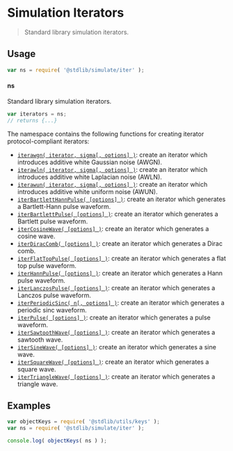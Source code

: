 <!--

@license Apache-2.0

Copyright (c) 2019 The Stdlib Authors.

Licensed under the Apache License, Version 2.0 (the "License");
you may not use this file except in compliance with the License.
You may obtain a copy of the License at

   http://www.apache.org/licenses/LICENSE-2.0

Unless required by applicable law or agreed to in writing, software
distributed under the License is distributed on an "AS IS" BASIS,
WITHOUT WARRANTIES OR CONDITIONS OF ANY KIND, either express or implied.
See the License for the specific language governing permissions and
limitations under the License.

-->

# Simulation Iterators

> Standard library simulation iterators.

<section class="usage">

## Usage

```javascript
var ns = require( '@stdlib/simulate/iter' );
```

#### ns

Standard library simulation iterators.

```javascript
var iterators = ns;
// returns {...}
```

The namespace contains the following functions for creating iterator protocol-compliant iterators:

<!-- <toc pattern="*"> -->

<div class="namespace-toc">

-   <span class="signature">[`iterawgn( iterator, sigma[, options] )`][@stdlib/simulate/iter/awgn]</span><span class="delimiter">: </span><span class="description">create an iterator which introduces additive white Gaussian noise (AWGN).</span>
-   <span class="signature">[`iterawln( iterator, sigma[, options] )`][@stdlib/simulate/iter/awln]</span><span class="delimiter">: </span><span class="description">create an iterator which introduces additive white Laplacian noise (AWLN).</span>
-   <span class="signature">[`iterawun( iterator, sigma[, options] )`][@stdlib/simulate/iter/awun]</span><span class="delimiter">: </span><span class="description">create an iterator which introduces additive white uniform noise (AWUN).</span>
-   <span class="signature">[`iterBartlettHannPulse( [options] )`][@stdlib/simulate/iter/bartlett-hann-pulse]</span><span class="delimiter">: </span><span class="description">create an iterator which generates a Bartlett-Hann pulse waveform.</span>
-   <span class="signature">[`iterBartlettPulse( [options] )`][@stdlib/simulate/iter/bartlett-pulse]</span><span class="delimiter">: </span><span class="description">create an iterator which generates a Bartlett pulse waveform.</span>
-   <span class="signature">[`iterCosineWave( [options] )`][@stdlib/simulate/iter/cosine-wave]</span><span class="delimiter">: </span><span class="description">create an iterator which generates a cosine wave.</span>
-   <span class="signature">[`iterDiracComb( [options] )`][@stdlib/simulate/iter/dirac-comb]</span><span class="delimiter">: </span><span class="description">create an iterator which generates a Dirac comb.</span>
-   <span class="signature">[`iterFlatTopPulse( [options] )`][@stdlib/simulate/iter/flat-top-pulse]</span><span class="delimiter">: </span><span class="description">create an iterator which generates a flat top pulse waveform.</span>
-   <span class="signature">[`iterHannPulse( [options] )`][@stdlib/simulate/iter/hann-pulse]</span><span class="delimiter">: </span><span class="description">create an iterator which generates a Hann pulse waveform.</span>
-   <span class="signature">[`iterLanczosPulse( [options] )`][@stdlib/simulate/iter/lanczos-pulse]</span><span class="delimiter">: </span><span class="description">create an iterator which generates a Lanczos pulse waveform.</span>
-   <span class="signature">[`iterPeriodicSinc( n[, options] )`][@stdlib/simulate/iter/periodic-sinc]</span><span class="delimiter">: </span><span class="description">create an iterator which generates a periodic sinc waveform.</span>
-   <span class="signature">[`iterPulse( [options] )`][@stdlib/simulate/iter/pulse]</span><span class="delimiter">: </span><span class="description">create an iterator which generates a pulse waveform.</span>
-   <span class="signature">[`iterSawtoothWave( [options] )`][@stdlib/simulate/iter/sawtooth-wave]</span><span class="delimiter">: </span><span class="description">create an iterator which generates a sawtooth wave.</span>
-   <span class="signature">[`iterSineWave( [options] )`][@stdlib/simulate/iter/sine-wave]</span><span class="delimiter">: </span><span class="description">create an iterator which generates a sine wave.</span>
-   <span class="signature">[`iterSquareWave( [options] )`][@stdlib/simulate/iter/square-wave]</span><span class="delimiter">: </span><span class="description">create an iterator which generates a square wave.</span>
-   <span class="signature">[`iterTriangleWave( [options] )`][@stdlib/simulate/iter/triangle-wave]</span><span class="delimiter">: </span><span class="description">create an iterator which generates a triangle wave.</span>

</div>

<!-- </toc> -->

</section>

<!-- /.usage -->

<section class="examples">

## Examples

<!-- TODO: better examples -->

<!-- eslint no-undef: "error" -->

```javascript
var objectKeys = require( '@stdlib/utils/keys' );
var ns = require( '@stdlib/simulate/iter' );

console.log( objectKeys( ns ) );
```

</section>

<!-- /.examples -->

<section class="links">

<!-- <toc-links> -->

[@stdlib/simulate/iter/awgn]: https://github.com/stdlib-js/simulate/tree/main/iter/awgn

[@stdlib/simulate/iter/awln]: https://github.com/stdlib-js/simulate/tree/main/iter/awln

[@stdlib/simulate/iter/awun]: https://github.com/stdlib-js/simulate/tree/main/iter/awun

[@stdlib/simulate/iter/bartlett-hann-pulse]: https://github.com/stdlib-js/simulate/tree/main/iter/bartlett-hann-pulse

[@stdlib/simulate/iter/bartlett-pulse]: https://github.com/stdlib-js/simulate/tree/main/iter/bartlett-pulse

[@stdlib/simulate/iter/cosine-wave]: https://github.com/stdlib-js/simulate/tree/main/iter/cosine-wave

[@stdlib/simulate/iter/dirac-comb]: https://github.com/stdlib-js/simulate/tree/main/iter/dirac-comb

[@stdlib/simulate/iter/flat-top-pulse]: https://github.com/stdlib-js/simulate/tree/main/iter/flat-top-pulse

[@stdlib/simulate/iter/hann-pulse]: https://github.com/stdlib-js/simulate/tree/main/iter/hann-pulse

[@stdlib/simulate/iter/lanczos-pulse]: https://github.com/stdlib-js/simulate/tree/main/iter/lanczos-pulse

[@stdlib/simulate/iter/periodic-sinc]: https://github.com/stdlib-js/simulate/tree/main/iter/periodic-sinc

[@stdlib/simulate/iter/pulse]: https://github.com/stdlib-js/simulate/tree/main/iter/pulse

[@stdlib/simulate/iter/sawtooth-wave]: https://github.com/stdlib-js/simulate/tree/main/iter/sawtooth-wave

[@stdlib/simulate/iter/sine-wave]: https://github.com/stdlib-js/simulate/tree/main/iter/sine-wave

[@stdlib/simulate/iter/square-wave]: https://github.com/stdlib-js/simulate/tree/main/iter/square-wave

[@stdlib/simulate/iter/triangle-wave]: https://github.com/stdlib-js/simulate/tree/main/iter/triangle-wave

<!-- </toc-links> -->

</section>

<!-- /.links -->
